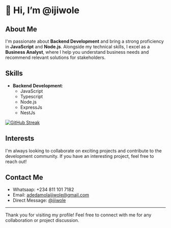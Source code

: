 # 👋 Hi, I’m @ijiwole

## About Me
I'm passionate about **Backend Development** and bring a strong proficiency in **JavaScript** and **Node.js**. Alongside my technical skills, I excel as a **Business Analyst**, where I help you understand business needs and recommend relevant solutions for stakeholders.

## Skills
- **Backend Development**:
  - JavaScript
  - Typescript
  - Node.js
  - ExpressJs
  - NestJs

[![GitHub Streak](https://streak-stats.demolab.com?user=ijiwole&theme=git-dark)](https://git.io/streak-stats)

## Interests
I'm always looking to collaborate on exciting projects and contribute to the development community. If you have an interesting project, feel free to reach out!

## Contact Me
- Whatsaap: +234 811 101 7182
- Email: adedamolaijiwole@gmail.com
- Direct Message: [@ijiwole](https://github.com/ijiwole)


---

Thank you for visiting my profile! Feel free to connect with me for any collaboration or project discussion.
